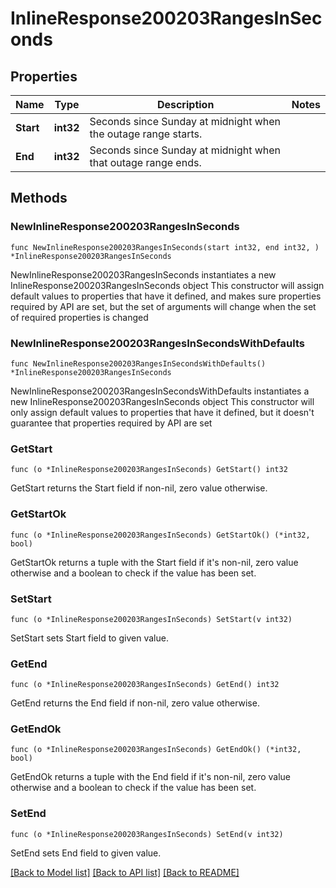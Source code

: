 # InlineResponse200203RangesInSeconds

## Properties

Name | Type | Description | Notes
------------ | ------------- | ------------- | -------------
**Start** | **int32** | Seconds since Sunday at midnight when the outage range starts. | 
**End** | **int32** | Seconds since Sunday at midnight when that outage range ends. | 

## Methods

### NewInlineResponse200203RangesInSeconds

`func NewInlineResponse200203RangesInSeconds(start int32, end int32, ) *InlineResponse200203RangesInSeconds`

NewInlineResponse200203RangesInSeconds instantiates a new InlineResponse200203RangesInSeconds object
This constructor will assign default values to properties that have it defined,
and makes sure properties required by API are set, but the set of arguments
will change when the set of required properties is changed

### NewInlineResponse200203RangesInSecondsWithDefaults

`func NewInlineResponse200203RangesInSecondsWithDefaults() *InlineResponse200203RangesInSeconds`

NewInlineResponse200203RangesInSecondsWithDefaults instantiates a new InlineResponse200203RangesInSeconds object
This constructor will only assign default values to properties that have it defined,
but it doesn't guarantee that properties required by API are set

### GetStart

`func (o *InlineResponse200203RangesInSeconds) GetStart() int32`

GetStart returns the Start field if non-nil, zero value otherwise.

### GetStartOk

`func (o *InlineResponse200203RangesInSeconds) GetStartOk() (*int32, bool)`

GetStartOk returns a tuple with the Start field if it's non-nil, zero value otherwise
and a boolean to check if the value has been set.

### SetStart

`func (o *InlineResponse200203RangesInSeconds) SetStart(v int32)`

SetStart sets Start field to given value.


### GetEnd

`func (o *InlineResponse200203RangesInSeconds) GetEnd() int32`

GetEnd returns the End field if non-nil, zero value otherwise.

### GetEndOk

`func (o *InlineResponse200203RangesInSeconds) GetEndOk() (*int32, bool)`

GetEndOk returns a tuple with the End field if it's non-nil, zero value otherwise
and a boolean to check if the value has been set.

### SetEnd

`func (o *InlineResponse200203RangesInSeconds) SetEnd(v int32)`

SetEnd sets End field to given value.



[[Back to Model list]](../README.md#documentation-for-models) [[Back to API list]](../README.md#documentation-for-api-endpoints) [[Back to README]](../README.md)


